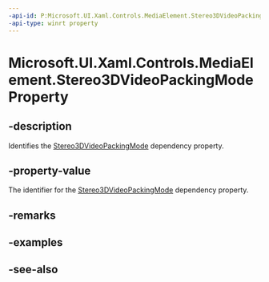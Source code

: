 ```yaml
---
-api-id: P:Microsoft.UI.Xaml.Controls.MediaElement.Stereo3DVideoPackingModeProperty
-api-type: winrt property
---
```


<!-- Property syntax
public Windows.UI.Xaml.DependencyProperty Stereo3DVideoPackingModeProperty { get; }
-->

# Microsoft.UI.Xaml.Controls.MediaElement.Stereo3DVideoPackingModeProperty

## -description
Identifies the [Stereo3DVideoPackingMode](mediaelement_stereo3dvideopackingmode.md) dependency property.

## -property-value
The identifier for the [Stereo3DVideoPackingMode](mediaelement_stereo3dvideopackingmode.md) dependency property.

## -remarks

## -examples

## -see-also
